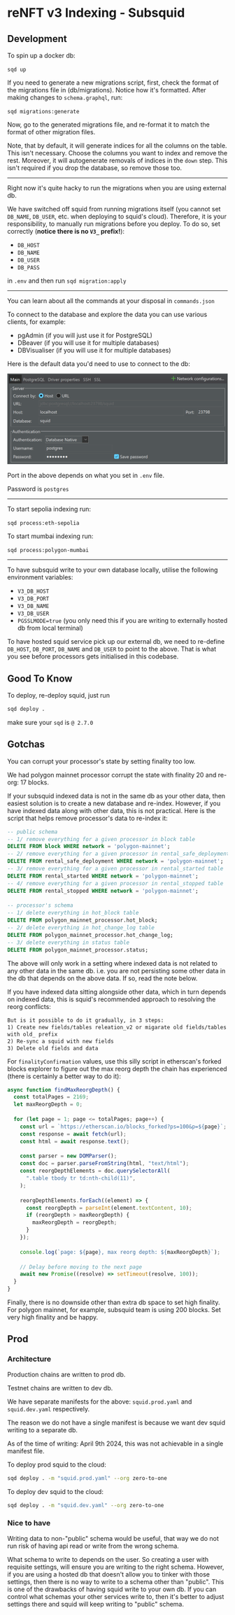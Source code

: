 # reNFT v3 Indexing - Subsquid

## Development

To spin up a docker db:

`sqd up`

If you need to generate a new migrations script, first, check the format of the migrations file in (db/migrations). Notice how it's formatted. After making changes to `schema.graphql`, run:

`sqd migrations:generate`

Now, go to the generated migrations file, and re-format it to match the format of other migration files.

Note, that by default, it will generate indices for all the columns on the table. This isn't necessary. Choose the columns you want to index and remove the rest. Moreover, it will autogenerate removals of indices in the `down` step. This isn't required if you drop the database, so remove those too.

---

Right now it's quite hacky to run the migrations when you are using external db.

We have switched off squid from running migrations itself (you cannot set `DB_NAME`, `DB_USER`, etc. when deploying to squid's cloud). Therefore, it is your responsibility, to manually run migrations before you deploy. To do so, set correctly (**notice there is no `V3_` prefix!**):

- `DB_HOST`
- `DB_NAME`
- `DB_USER`
- `DB_PASS`

in `.env` and then run `sqd migration:apply`

---

You can learn about all the commands at your disposal in `commands.json`

To connect to the database and explore the data you can use various clients, for example:

- pgAdmin (if you will just use it for PostgreSQL)
- DBeaver (if you will use it for multiple databases)
- DBVisualiser (if you will use it for multiple databases)

Here is the default data you'd need to use to connect to the db:

![squid db config](./assets/squid-db.png)

Port in the above depends on what you set in `.env` file.

Password is `postgres`

---

To start sepolia indexing run:

`sqd process:eth-sepolia`

To start mumbai indexing run:

`sqd process:polygon-mumbai`

---

To have subsquid write to your own database locally, utilise the following environment variables:

- `V3_DB_HOST`
- `V3_DB_PORT`
- `V3_DB_NAME`
- `V3_DB_USER`
- `PGSSLMODE=true` (you only need this if you are writing to externally hosted db from local terminal)

To have hosted squid service pick up our external db, we need to re-define `DB_HOST`, `DB_PORT`, `DB_NAME` and `DB_USER` to point to the above. That is what you see before processors gets initialised in this codebase.

## Good To Know

To deploy, re-deploy squid, just run

```bash
sqd deploy .
```

make sure your `sqd` is `@ 2.7.0`

## Gotchas

You can corrupt your processor's state by setting finality too low.

We had polygon mainnet processor corrupt the state with finality 20 and re-org: 17 blocks.

If your subsquid indexed data is not in the same db as your other data, then easiest
solution is to create a new database and re-index. However, if you have indexed
data along with other data, this is not practical. Here is the script that
helps remove processor's data to re-index it:

```sql
-- public schema
-- 1/ remove everything for a given processor in block table
DELETE FROM block WHERE network = 'polygon-mainnet';
-- 2/ remove everything for a given processor in rental_safe_deployment table
DELETE FROM rental_safe_deployment WHERE network = 'polygon-mainnet';
-- 3/ remove everything for a given processor in rental_started table
DELETE FROM rental_started WHERE network = 'polygon-mainnet';
-- 4/ remove everything for a given processor in rental_stopped table
DELETE FROM rental_stopped WHERE network = 'polygon-mainnet';

-- processor's schema
-- 1/ delete everything in hot_block table
DELETE FROM polygon_mainnet_processor.hot_block;
-- 2/ delete everything in hot_change_log table
DELETE FROM polygon_mainnet_processor.hot_change_log;
-- 3/ delete everything in status table
DELETE FROM polygon_mainnet_processor.status;
```

The above will only work in a setting where indexed data is not related to any
other data in the same db. i.e. you are not persisting some other data in the
db that depends on the above data. If so, read the note below.

If you have indexed data sitting alongside other data, which in turn depends on indexed data,
this is squid's recommended approach to resolving the reorg conflicts:

```
But is it possible to do it gradually, in 3 steps:
1) Create new fields/tables releation_v2 or migarate old fields/tables with old_ prefix
2) Re-sync a squid with new fields
3) Delete old fields and data
```

For `finalityConfirmation` values, use this silly script in etherscan's forked blocks
explorer to figure out the max reorg depth the chain has experienced (there is certainly
a better way to do it):

```js
async function findMaxReorgDepth() {
  const totalPages = 2169;
  let maxReorgDepth = 0;

  for (let page = 1; page <= totalPages; page++) {
    const url = `https://etherscan.io/blocks_forked?ps=100&p=${page}`;
    const response = await fetch(url);
    const html = await response.text();

    const parser = new DOMParser();
    const doc = parser.parseFromString(html, "text/html");
    const reorgDepthElements = doc.querySelectorAll(
      ".table tbody tr td:nth-child(11)",
    );

    reorgDepthElements.forEach((element) => {
      const reorgDepth = parseInt(element.textContent, 10);
      if (reorgDepth > maxReorgDepth) {
        maxReorgDepth = reorgDepth;
      }
    });

    console.log(`page: ${page}, max reorg depth: ${maxReorgDepth}`);

    // Delay before moving to the next page
    await new Promise((resolve) => setTimeout(resolve, 100));
  }
}
```

Finally, there is no downside other than extra db space to set high finality.
For polygon mainnet, for example, subsquid team is using 200 blocks. Set
very high finality and be happy.

## Prod

### Architecture

Production chains are written to prod db.

Testnet chains are written to dev db.

We have separate manifests for the above: `squid.prod.yaml` and `squid.dev.yaml` respectively.

The reason we do not have a single manifest is because we want dev squid writing to a separate db.

As of the time of writing: April 9th 2024, this was not achievable in a single manifest file.

To deploy prod squid to the cloud:

```bash
sqd deploy . -m "squid.prod.yaml" --org zero-to-one
```

To deploy dev squid to the cloud:

```bash
sqd deploy . -m "squid.dev.yaml" --org zero-to-one
```

### Nice to have

Writing data to non-"public" schema would be useful, that way we do not run risk of having api read or write from the wrong schema.

What schema to write to depends on the user. So creating a user with requisite settings, will ensure you are writing to the right schema. However, if you are using a hosted db that doesn't allow you to tinker with those settings, then there is no way to write to a schema other than "public". This is one of the drawbacks of having squid write to your own db. If you can control what schemas your other services write to, then it's better to adjust settings there and squid will keep writing to "public" schema.

